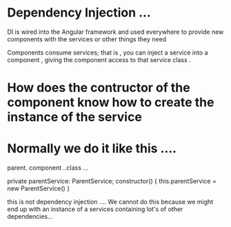 # Dependency Injection ... 
DI is wired into the Angular framework and used everywhere to provide new components with the services or other things they need

Components consume services; that is , you can inject a service into a component , giving the component access to that service class .


# How does the contructor of the component know how to create the instance of the service

# Normally we do it like this .... 
parent. component  ..class ...


  private parentService: ParentService;
  constructor() {
    this.parentService = new ParentService()
   }


this is not dependency injection .... 
We cannot do this because we might end up with an instance of a services containing lot's of other dependencies...